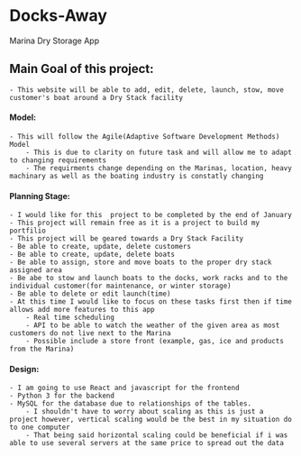 # Docks-Away
Marina Dry Storage App


## Main Goal of this project:
    - This website will be able to add, edit, delete, launch, stow, move customer's boat around a Dry Stack facility


#### Model:
    - This will follow the Agile(Adaptive Software Development Methods) Model
        - This is due to clarity on future task and will allow me to adapt to changing requirements
        - The requirments change depending on the Marinas, location, heavy machinary as well as the boating industry is constatly changing

#### Planning Stage:
    - I would like for this  project to be completed by the end of January
    - This project will remain free as it is a project to build my portfilio
    - This project will be geared towards a Dry Stack Facility
    - Be able to create, update, delete customers
    - Be able to create, update, delete boats
    - Be able to assign, store and move boats to the proper dry stack assigned area
    - Be abe to stow and launch boats to the docks, work racks and to the individual customer(for maintenance, or winter storage)
    - Be able to delete or edit launch(time)
    - At this time I would like to focus on these tasks first then if time allows add more features to this app
        - Real time scheduling
        - API to be able to watch the weather of the given area as most customers do not live next to the Marina
        - Possible include a store front (example, gas, ice and products from the Marina)

#### Design:
    - I am going to use React and javascript for the frontend
    - Python 3 for the backend
    - MySQL for the database due to relationships of the tables. 
        - I shouldn't have to worry about scaling as this is just a project however, vertical scaling would be the best in my situation do to one computer
        - That being said horizontal scaling could be beneficial if i was able to use several servers at the same price to spread out the data